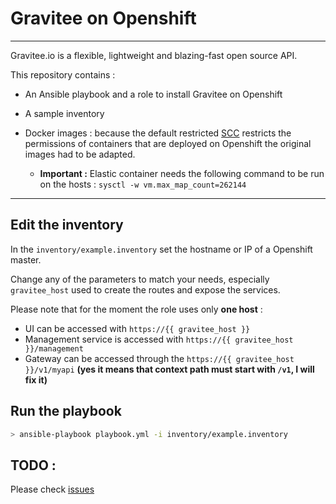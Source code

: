 # Gravitee on Openshift

----

Gravitee.io is a flexible, lightweight and blazing-fast open source API.

This repository contains :

* An Ansible playbook and a role to install Gravitee on Openshift

* A sample inventory

* Docker images : because the default restricted [SCC](https://docs.openshift.com/container-platform/3.6/admin_guide/manage_scc.html) restricts the permissions of containers that are deployed on Openshift the original images had to be adapted.

  * **Important :** Elastic container needs the following command to be run on the hosts : `sysctl -w vm.max_map_count=262144`

----

## Edit the inventory

In the `inventory/example.inventory` set the hostname or IP of a Openshift master.

Change any of the parameters to match your needs, especially `gravitee_host` used to create the routes and expose the services.

Please note that for the moment the role uses only **one host** :

* UI can be accessed with `https://{{ gravitee_host }}`
* Management service is accessed with `https://{{ gravitee_host }}/management`
* Gateway can be accessed through the `https://{{ gravitee_host }}/v1/myapi` **(yes it means that context path must start with `/v1`, I will fix it)**

## Run the playbook

```bash
> ansible-playbook playbook.yml -i inventory/example.inventory
```

## TODO :

Please check [issues](https://github.com/barkbay/openshift-ansible-gravitee/issues)

